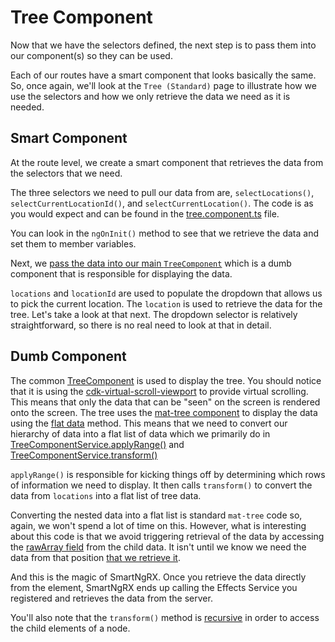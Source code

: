 # Tree Component

Now that we have the selectors defined, the next step is to pass them into our component(s) so they can be used.

Each of our routes have a smart component that looks basically the same. So, once again, we'll look at the `Tree (Standard)` page to illustrate how we use the selectors and how we only retrieve the data we need as it is needed.

## Smart Component

At the route level, we create a smart component that retrieves the data from the selectors that we need.

The three selectors we need to pull our data from are, `selectLocations()`, `selectCurrentLocationId()`, and `selectCurrentLocation()`. The code is as you would expect and can be found in the [tree.component.ts](https://github.com/DaveMBush/SmartNgRX/blob/main/apps/demo/src/app/routes/tree-standard/tree.component.ts) file.

You can look in the `ngOnInit()` method to see that we retrieve the data and set them to member variables.

Next, we [pass the data into our main `TreeComponent`](https://github.com/DaveMBush/SmartNgRX/blob/main/apps/demo/src/app/routes/tree-standard/tree.component.html) which is a dumb component that is responsible for displaying the data.

`locations` and `locationId` are used to populate the dropdown that allows us to pick the current location. The `location` is used to retrieve the data for the tree. Let's take a look at that next. The dropdown selector is relatively straightforward, so there is no real need to look at that in detail.

## Dumb Component

The common [TreeComponent](https://github.com/DaveMBush/SmartNgRX/blob/main/apps/demo/src/app/shared/components/tree/tree.component.html) is used to display the tree. You should notice that it is using the [cdk-virtual-scroll-viewport](https://material.angular.io/cdk/scrolling/overview) to provide virtual scrolling. This means that only the data that can be "seen" on the screen is rendered onto the screen. The tree uses the [mat-tree component](https://material.angular.io/components/tree/overview) to display the data using the [flat data](https://material.angular.io/components/tree/overview#flat-tree) method. This means that we need to convert our hierarchy of data into a flat list of data which we primarily do in [TreeComponentService.applyRange()](https://github.com/DaveMBush/SmartNgRX/blob/main/apps/demo/src/app/shared/components/tree/tree-component.service.ts#L30-L43) and [TreeComponentService.transform()](https://github.com/DaveMBush/SmartNgRX/blob/main/apps/demo/src/app/shared/components/tree/tree-component.service.ts#L45-L82)

`applyRange()` is responsible for kicking things off by determining which rows of information we need to display. It then calls `transform()` to convert the data from `locations` into a flat list of tree data.

Converting the nested data into a flat list is standard `mat-tree` code so, again, we won't spend a lot of time on this. However, what is interesting about this code is that we avoid triggering retrieval of the data by accessing the [rawArray field](https://github.com/DaveMBush/SmartNgRX/blob/main/apps/demo/src/app/shared/components/tree/tree-component.service.ts#L55) from the child data. It isn't until we know we need the data from that position [that we retrieve it](https://github.com/DaveMBush/SmartNgRX/blob/main/apps/demo/src/app/shared/components/tree/tree-component.service.ts#L57-L59).

And this is the magic of SmartNgRX. Once you retrieve the data directly from the element, SmartNgRX ends up calling the Effects Service you registered and retrieves the data from the server.

You'll also note that the `transform()` method is [recursive](https://github.com/DaveMBush/SmartNgRX/blob/main/apps/demo/src/app/shared/components/tree/tree-component.service.ts#L71-L77) in order to access the child elements of a node.
